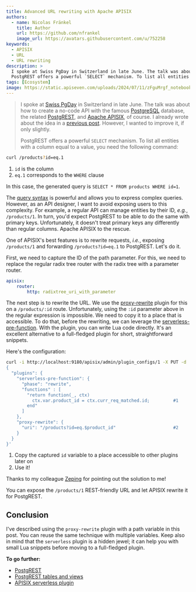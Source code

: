 ```yaml
---
title: Advanced URL rewriting with Apache APISIX
authors:
  - name: Nicolas Fränkel
    title: Author
    url: https://github.com/nfrankel
    image_url: https://avatars.githubusercontent.com/u/752258
keywords:
  - APISIX
  - URL
  - URL rewriting
description: >
  I spoke at Swiss PgDay in Switzerland in late June. The talk was about how to create a no-code API with the famous PostgreSQL database, the related PostgREST, and Apache APISIX, of course. I already wrote about the idea in a previous post. However, I wanted to improve it, if only slightly.
  PostgREST offers a powerful `SELECT` mechanism. To list all entities with a column equal to a value, you need the following command: curl /products?id=eq.1.
tags: [Ecosystem]
image: https://static.apiseven.com/uploads/2024/07/11/zFguMrgf_notebook-1840276.jpg
---
```


<head>
    <link rel="canonical" href="https://blog.frankel.ch/advanced-url-rewrite-apisix/" />
</head>

>I spoke at [Swiss PgDay](https://www.pgday.ch/2024/#schedule) in Switzerland in late June. The talk was about how to create a no-code API with the famous [PostgreSQL](https://www.postgresql.org/) database, the related [PostgREST](https://postgrest.org/), and [Apache APISIX](https://apisix.apache.org), of course. I already wrote about the idea in a [previous post](https://blog.frankel.ch/poor-man-api/). However, I wanted to improve it, if only slightly.
>
>PostgREST offers a powerful `SELECT` mechanism. To list all entities with a column equal to a value, you need the following command:

<!--truncate-->

```bash
curl /products?id=eq.1
```

1. `id` is the column
2. `eq.1` corresponds to the `WHERE` clause

In this case, the generated query is `SELECT * FROM products WHERE id=1`.

The [query syntax](https://postgrest.org/en/v12/references/api/tables_views.html#get-and-head) is powerful and allows you to express complex queries. However, as an API designer, I want to avoid exposing users to this complexity. For example, a regular API can manage entities by their ID, _e.g._, `/products/1`. In turn, you'd expect PostgREST to be able to do the same with primary keys. Unfortunately, it doesn't treat primary keys any differently than regular columns. Apache APISIX to the rescue.

One of APISIX's best features is to rewrite requests, _i.e._, exposing `/products/1` and forwarding `/products?id=eq.1` to PostgREST. Let's do it.

First, we need to capture the ID of the path parameter. For this, we need to replace the regular radix tree router with the radix tree with a parameter router.

```yaml
apisix:
    router:
        http: radixtree_uri_with_parameter
```

The next step is to rewrite the URL. We use the [proxy-rewrite](https://apisix.apache.org/docs/apisix/plugins/proxy-rewrite/) plugin for this on a `/products/:id` route. Unfortunately, using the `:id` parameter above in the regular expression is impossible. We need to copy it to a place that is accessible. To do that, before the rewriting, we can leverage the [serverless-pre-function](https://apisix.apache.org/docs/apisix/plugins/serverless/). With the plugin, you can write Lua code directly. It's an excellent alternative to a full-fledged plugin for short, straightforward snippets.

Here's the configuration:

```bash
curl -i http://localhost:9180/apisix/admin/plugin_configs/1 -X PUT -d '
{
  "plugins": {
    "serverless-pre-function": {
      "phase": "rewrite",
      "functions" : [
        "return function(_, ctx)
          ctx.var.product_id = ctx.curr_req_matched.id;         #1
        end"
      ]
    },
    "proxy-rewrite": {
      "uri": "/products?id=eq.$product_id"                      #2
    }
  }
}'
```

1. Copy the captured `id` variable to a place accessible to other plugins later on
2. Use it!

Thanks to my colleague [Zeping](https://github.com/bzp2010) for pointing out the solution to me!

You can expose the `/products/1` REST-friendly URL and let APISIX rewrite it for PostgREST.

## Conclusion

I've described using the `proxy-rewrite` plugin with a path variable in this post. You can reuse the same technique with multiple variables. Keep also in mind that the `serverless` plugin is a hidden jewel; it can help you with small Lua snippets before moving to a full-fledged plugin.

**To go further:**

* [PostgREST](https://postgrest.org/en/v12/references)
* [PostgREST tables and views](https://postgrest.org/en/v12/references/api/tables_views.html)
* [APISIX serverless plugin](https://apisix.apache.org/docs/apisix/plugins/serverless/)
